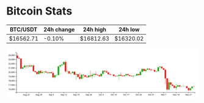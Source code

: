 # Bitcoin Stats

BTC/USDT|24h change|24h high|24h low|
|---|---|---|---|
|$16562.71|-0.10%|$16812.63|$16320.02|

<img src="./chart.svg">
